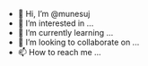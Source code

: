 - 👋 Hi, I’m @munesuj
- 👀 I’m interested in ...
- 🌱 I’m currently learning ...
- 💞️ I’m looking to collaborate on ...
- 📫 How to reach me ...

<!---
munesuj/munesuj is a ✨ special ✨ repository because its `README.md` (this file) appears on your GitHub profile.
You can click the Preview link to take a look at your changes.
--->

